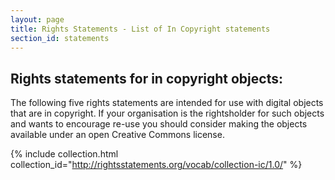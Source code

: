 ```yaml
---
layout: page
title: Rights Statements - List of In Copyright statements
section_id: statements
---
```


## Rights statements for in copyright objects:

The following five rights statements are intended for use with digital objects that are in copyright. If your organisation is the rightsholder for such objects and wants to encourage re-use you should consider making the objects available under an open Creative Commons license.

{% include collection.html collection_id="http://rightsstatements.org/vocab/collection-ic/1.0/" %}

